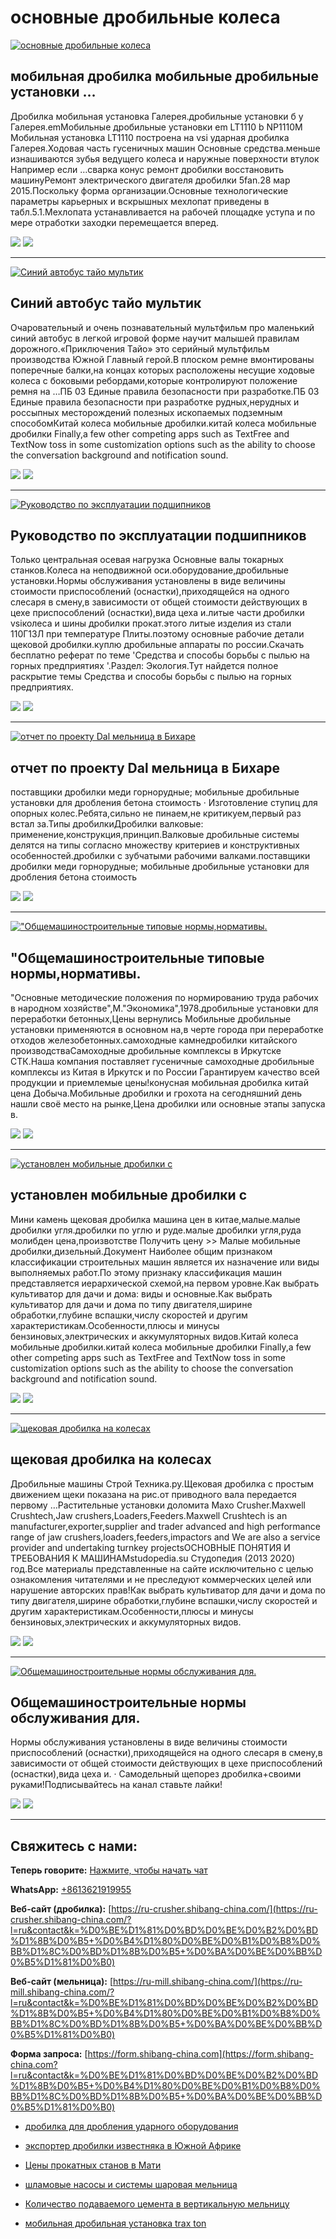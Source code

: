 # основные дробильные колеса

<a href="https://swt.shibang-china.com/?l=ru&img&k=%D0%BE%D1%81%D0%BD%D0%BE%D0%B2%D0%BD%D1%8B%D0%B5+%D0%B4%D1%80%D0%BE%D0%B1%D0%B8%D0%BB%D1%8C%D0%BD%D1%8B%D0%B5+%D0%BA%D0%BE%D0%BB%D0%B5%D1%81%D0%B0" target="_blank">![основные дробильные колеса](http://static.shibang-china.com/all-800x300/467.jpg)</a>

## мобильная дробилка мобильные дробильные установки …
Дробилка мобильная установка Галерея.дробильные установки б у Галерея.emМобильные дробильные установки em LT1110 b NP1110M Мобильная установка LT1110 построена на vsi ударная дробилка Галерея.Ходовая часть гусеничных машин Основные средства.меньше изнашиваются зубья ведущего колеса и наружные поверхности втулок Например если …сварка конус ремонт дробилки восстановить машинуРемонт электрического двигателя дробилки 5fan.28 мар 2015.Поскольку форма организации.Основные технологические параметры карьерных и вскрышных мехлопат приведены в табл.5.1.Мехлопата устанавливается на рабочей площадке уступа и по мере отработки заходки перемещается вперед.


<a href="https://whatsapp.shibangsoft.com/WhatsApp.php" target="_blank" title="WhatsApp">![](http://static.shibang-china.com/icon/whatsapp.png)</a> <a href="https://swt.shibang-china.com/?l=ru&icon&k=%D0%BE%D1%81%D0%BD%D0%BE%D0%B2%D0%BD%D1%8B%D0%B5+%D0%B4%D1%80%D0%BE%D0%B1%D0%B8%D0%BB%D1%8C%D0%BD%D1%8B%D0%B5+%D0%BA%D0%BE%D0%BB%D0%B5%D1%81%D0%B0" target="_blank">![](http://static.shibang-china.com/icon/chat-ru.png)</a>

---

<a href="https://swt.shibang-china.com/?l=ru&img&k=%D0%BE%D1%81%D0%BD%D0%BE%D0%B2%D0%BD%D1%8B%D0%B5+%D0%B4%D1%80%D0%BE%D0%B1%D0%B8%D0%BB%D1%8C%D0%BD%D1%8B%D0%B5+%D0%BA%D0%BE%D0%BB%D0%B5%D1%81%D0%B0" target="_blank">![Синий автобус тайо мультик](http://static.shibang-china.com/all-800x300/641.jpg)</a>

## Синий автобус тайо мультик
Очаровательный и очень познавательный мультфильм про маленький синий автобус в легкой игровой форме научит малышей правилам дорожного.&#171;Приключения Тайо&#187; это серийный мультфильм производства Южной Главный герой.В плоском ремне вмонтированы поперечные балки,на концах которых расположены несущие ходовые колеса с боковыми ребордами,которые контролируют положение ремня на …ПБ 03 Единые правила безопасности при разработке.ПБ 03 Единые правила безопасности при разработке рудных,нерудных и россыпных месторождений полезных ископаемых подземным способомКитай колеса мобильные дробилки.китай колеса мобильные дробилки Finally,a few other competing apps such as TextFree and TextNow toss in some customization options such as the ability to choose the conversation background and notification sound.


<a href="https://whatsapp.shibangsoft.com/WhatsApp.php" target="_blank" title="WhatsApp">![](http://static.shibang-china.com/icon/whatsapp.png)</a> <a href="https://swt.shibang-china.com/?l=ru&icon&k=%D0%BE%D1%81%D0%BD%D0%BE%D0%B2%D0%BD%D1%8B%D0%B5+%D0%B4%D1%80%D0%BE%D0%B1%D0%B8%D0%BB%D1%8C%D0%BD%D1%8B%D0%B5+%D0%BA%D0%BE%D0%BB%D0%B5%D1%81%D0%B0" target="_blank">![](http://static.shibang-china.com/icon/chat-ru.png)</a>

---

<a href="https://swt.shibang-china.com/?l=ru&img&k=%D0%BE%D1%81%D0%BD%D0%BE%D0%B2%D0%BD%D1%8B%D0%B5+%D0%B4%D1%80%D0%BE%D0%B1%D0%B8%D0%BB%D1%8C%D0%BD%D1%8B%D0%B5+%D0%BA%D0%BE%D0%BB%D0%B5%D1%81%D0%B0" target="_blank">![Руководство по эксплуатации подшипников](http://static.shibang-china.com/all-800x300/182.jpg)</a>

## Руководство по эксплуатации подшипников
Только центральная осевая нагрузка Основные валы токарных станков.Колеса на неподвижной оси.оборудование,дробильные установки.Нормы обслуживания установлены в виде величины стоимости приспособлений (оснастки),приходящейся на одного слесаря в смену,в зависимости от общей стоимости действующих в цехе приспособлений (оснастки),вида цеха и.литые части дробилки vsiколеса и шины дробилки прокат.этого литые изделия из стали 110Г13Л при температуре Плиты.поэтому основные рабочие детали щековой дробилки.куплю дробильные аппараты по россии.Скачать бесплатно реферат по теме 'Средства и способы борьбы с пылью на горных предприятиях '.Раздел: Экология.Тут найдется полное раскрытие темы Средства и способы борьбы с пылью на горных предприятиях.


<a href="https://whatsapp.shibangsoft.com/WhatsApp.php" target="_blank" title="WhatsApp">![](http://static.shibang-china.com/icon/whatsapp.png)</a> <a href="https://swt.shibang-china.com/?l=ru&icon&k=%D0%BE%D1%81%D0%BD%D0%BE%D0%B2%D0%BD%D1%8B%D0%B5+%D0%B4%D1%80%D0%BE%D0%B1%D0%B8%D0%BB%D1%8C%D0%BD%D1%8B%D0%B5+%D0%BA%D0%BE%D0%BB%D0%B5%D1%81%D0%B0" target="_blank">![](http://static.shibang-china.com/icon/chat-ru.png)</a>

---

<a href="https://swt.shibang-china.com/?l=ru&img&k=%D0%BE%D1%81%D0%BD%D0%BE%D0%B2%D0%BD%D1%8B%D0%B5+%D0%B4%D1%80%D0%BE%D0%B1%D0%B8%D0%BB%D1%8C%D0%BD%D1%8B%D0%B5+%D0%BA%D0%BE%D0%BB%D0%B5%D1%81%D0%B0" target="_blank">![отчет по проекту Dal мельница в Бихаре](http://static.shibang-china.com/all-800x300/671.jpg)</a>

## отчет по проекту Dal мельница в Бихаре
поставщики дробилки меди горнорудные; мобильные дробильные установки для дробления бетона стоимость&nbsp;&#0183;&#32;Изготовление ступиц для опорных колес.Ребята,сильно не пинаем,не критикуем,первый раз встал за.Типы дробилкиДробилки валковые: применение,конструкция,принцип.Валковые дробильные системы делятся на типы согласно множеству критериев и конструктивных особенностей.дробилки с зубчатыми рабочими валками.поставщики дробилки меди горнорудные; мобильные дробильные установки для дробления бетона стоимость


<a href="https://whatsapp.shibangsoft.com/WhatsApp.php" target="_blank" title="WhatsApp">![](http://static.shibang-china.com/icon/whatsapp.png)</a> <a href="https://swt.shibang-china.com/?l=ru&icon&k=%D0%BE%D1%81%D0%BD%D0%BE%D0%B2%D0%BD%D1%8B%D0%B5+%D0%B4%D1%80%D0%BE%D0%B1%D0%B8%D0%BB%D1%8C%D0%BD%D1%8B%D0%B5+%D0%BA%D0%BE%D0%BB%D0%B5%D1%81%D0%B0" target="_blank">![](http://static.shibang-china.com/icon/chat-ru.png)</a>

---

<a href="https://swt.shibang-china.com/?l=ru&img&k=%D0%BE%D1%81%D0%BD%D0%BE%D0%B2%D0%BD%D1%8B%D0%B5+%D0%B4%D1%80%D0%BE%D0%B1%D0%B8%D0%BB%D1%8C%D0%BD%D1%8B%D0%B5+%D0%BA%D0%BE%D0%BB%D0%B5%D1%81%D0%B0" target="_blank">![&quot;Общемашиностроительные типовые нормы,нормативы.](http://static.shibang-china.com/all-800x300/1211.jpg)</a>

## &quot;Общемашиностроительные типовые нормы,нормативы.
&quot;Основные методические положения по нормированию труда рабочих в народном хозяйстве&quot;,М.&quot;Экономика&quot;,1978.дробильные установки для переработки бетонных,Цены вернулись Мобильные дробильные установки применяются в основном на,в черте города при переработке отходов железобетонных.самоходные камнедробилки китайского производстваСамоходные дробильные комплексы в Иркутске СТК.Наша компания поставляет гусеничные самоходные дробильные комплексы из Китая в Иркутск и по России Гарантируем качество всей продукции и приемлемые цены!конусная мобильная дробилка китай цена Добыча.Мобильные дробилки и грохота на сегодняшний день нашли своё место на рынке,Цена дробилки или основные этапы запуска в.


<a href="https://whatsapp.shibangsoft.com/WhatsApp.php" target="_blank" title="WhatsApp">![](http://static.shibang-china.com/icon/whatsapp.png)</a> <a href="https://swt.shibang-china.com/?l=ru&icon&k=%D0%BE%D1%81%D0%BD%D0%BE%D0%B2%D0%BD%D1%8B%D0%B5+%D0%B4%D1%80%D0%BE%D0%B1%D0%B8%D0%BB%D1%8C%D0%BD%D1%8B%D0%B5+%D0%BA%D0%BE%D0%BB%D0%B5%D1%81%D0%B0" target="_blank">![](http://static.shibang-china.com/icon/chat-ru.png)</a>

---

<a href="https://swt.shibang-china.com/?l=ru&img&k=%D0%BE%D1%81%D0%BD%D0%BE%D0%B2%D0%BD%D1%8B%D0%B5+%D0%B4%D1%80%D0%BE%D0%B1%D0%B8%D0%BB%D1%8C%D0%BD%D1%8B%D0%B5+%D0%BA%D0%BE%D0%BB%D0%B5%D1%81%D0%B0" target="_blank">![установлен мобильные дробилки с](http://static.shibang-china.com/all-800x300/188.jpg)</a>

## установлен мобильные дробилки с
Мини камень щековая дробилка машина цен в китае,малые.малые дробилки угля.дробилки по углю и руде.малые дробилки угля,руда молибден цена,произвотстве Получить цену &gt;&gt; Малые мобильные дробилки,дизельный.Документ Наиболее общим признаком классификации строительных машин является их назначение или виды выполняемых работ.По этому признаку классификация машин представляется иерархической схемой,на первом уровне.Как выбрать культиватор для дачи и дома: виды и основные.Как выбрать культиватор для дачи и дома по типу двигателя,ширине обработки,глубине вспашки,числу скоростей и другим характеристикам.Особенности,плюсы и минусы бензиновых,электрических и аккумуляторных видов.Китай колеса мобильные дробилки.китай колеса мобильные дробилки Finally,a few other competing apps such as TextFree and TextNow toss in some customization options such as the ability to choose the conversation background and notification sound.


<a href="https://whatsapp.shibangsoft.com/WhatsApp.php" target="_blank" title="WhatsApp">![](http://static.shibang-china.com/icon/whatsapp.png)</a> <a href="https://swt.shibang-china.com/?l=ru&icon&k=%D0%BE%D1%81%D0%BD%D0%BE%D0%B2%D0%BD%D1%8B%D0%B5+%D0%B4%D1%80%D0%BE%D0%B1%D0%B8%D0%BB%D1%8C%D0%BD%D1%8B%D0%B5+%D0%BA%D0%BE%D0%BB%D0%B5%D1%81%D0%B0" target="_blank">![](http://static.shibang-china.com/icon/chat-ru.png)</a>

---

<a href="https://swt.shibang-china.com/?l=ru&img&k=%D0%BE%D1%81%D0%BD%D0%BE%D0%B2%D0%BD%D1%8B%D0%B5+%D0%B4%D1%80%D0%BE%D0%B1%D0%B8%D0%BB%D1%8C%D0%BD%D1%8B%D0%B5+%D0%BA%D0%BE%D0%BB%D0%B5%D1%81%D0%B0" target="_blank">![щековая дробилка на колесах](http://static.shibang-china.com/all-800x300/1000.jpg)</a>

## щековая дробилка на колесах
Дробильные машины Строй Техника.ру.Щековая дробилка с простым движением щеки показана на рис.от приводного вала передается первому …Растительные установки доломита Maxo Crusher.Maxwell Crushtech,Jaw crushers,Loaders,Feeders.Maxwell Crushtech is an manufacturer,exporter,supplier and trader advanced and high performance range of jaw crushers,loaders,feeders,impactors and We are also a service provider and undertaking turnkey projectsОСНОВНЫЕ ПОНЯТИЯ И ТРЕБОВАНИЯ К МАШИНАМstudopedia.su Студопедия (2013 2020) год.Все материалы представленные на сайте исключительно с целью ознакомления читателями и не преследуют коммерческих целей или нарушение авторских прав!Как выбрать культиватор для дачи и дома по типу двигателя,ширине обработки,глубине вспашки,числу скоростей и другим характеристикам.Особенности,плюсы и минусы бензиновых,электрических и аккумуляторных видов.


<a href="https://whatsapp.shibangsoft.com/WhatsApp.php" target="_blank" title="WhatsApp">![](http://static.shibang-china.com/icon/whatsapp.png)</a> <a href="https://swt.shibang-china.com/?l=ru&icon&k=%D0%BE%D1%81%D0%BD%D0%BE%D0%B2%D0%BD%D1%8B%D0%B5+%D0%B4%D1%80%D0%BE%D0%B1%D0%B8%D0%BB%D1%8C%D0%BD%D1%8B%D0%B5+%D0%BA%D0%BE%D0%BB%D0%B5%D1%81%D0%B0" target="_blank">![](http://static.shibang-china.com/icon/chat-ru.png)</a>

---

<a href="https://swt.shibang-china.com/?l=ru&img&k=%D0%BE%D1%81%D0%BD%D0%BE%D0%B2%D0%BD%D1%8B%D0%B5+%D0%B4%D1%80%D0%BE%D0%B1%D0%B8%D0%BB%D1%8C%D0%BD%D1%8B%D0%B5+%D0%BA%D0%BE%D0%BB%D0%B5%D1%81%D0%B0" target="_blank">![Общемашиностроительные нормы обслуживания для.](http://static.shibang-china.com/all-800x300/1121.jpg)</a>

## Общемашиностроительные нормы обслуживания для.
Нормы обслуживания установлены в виде величины стоимости приспособлений (оснастки),приходящейся на одного слесаря в смену,в зависимости от общей стоимости действующих в цехе приспособлений (оснастки),вида цеха и.&nbsp;&#0183;&#32;Самодельный щепорез дробилка+своими руками!Подписывайтесь на канал ставьте лайки!

<a href="https://whatsapp.shibangsoft.com/WhatsApp.php" target="_blank" title="WhatsApp">![](http://static.shibang-china.com/icon/whatsapp.png)</a> <a href="https://swt.shibang-china.com/?l=ru&icon&k=%D0%BE%D1%81%D0%BD%D0%BE%D0%B2%D0%BD%D1%8B%D0%B5+%D0%B4%D1%80%D0%BE%D0%B1%D0%B8%D0%BB%D1%8C%D0%BD%D1%8B%D0%B5+%D0%BA%D0%BE%D0%BB%D0%B5%D1%81%D0%B0" target="_blank">![](http://static.shibang-china.com/icon/chat-ru.png)</a>

---
## Свяжитесь с нами:

**Теперь говорите:** [Нажмите, чтобы начать чат](https://swt.shibang-china.com?l=ru&contact&k=%D0%BE%D1%81%D0%BD%D0%BE%D0%B2%D0%BD%D1%8B%D0%B5+%D0%B4%D1%80%D0%BE%D0%B1%D0%B8%D0%BB%D1%8C%D0%BD%D1%8B%D0%B5+%D0%BA%D0%BE%D0%BB%D0%B5%D1%81%D0%B0)

**WhatsApp:**  [+8613621919955](https://whatsapp.shibangsoft.com/WhatsApp.php)

**Веб-сайт (дробилка):** [https://ru-crusher.shibang-china.com/](https://ru-crusher.shibang-china.com/?l=ru&contact&k=%D0%BE%D1%81%D0%BD%D0%BE%D0%B2%D0%BD%D1%8B%D0%B5+%D0%B4%D1%80%D0%BE%D0%B1%D0%B8%D0%BB%D1%8C%D0%BD%D1%8B%D0%B5+%D0%BA%D0%BE%D0%BB%D0%B5%D1%81%D0%B0)

**Веб-сайт (мельница):** [https://ru-mill.shibang-china.com/](https://ru-mill.shibang-china.com/?l=ru&contact&k=%D0%BE%D1%81%D0%BD%D0%BE%D0%B2%D0%BD%D1%8B%D0%B5+%D0%B4%D1%80%D0%BE%D0%B1%D0%B8%D0%BB%D1%8C%D0%BD%D1%8B%D0%B5+%D0%BA%D0%BE%D0%BB%D0%B5%D1%81%D0%B0)

**Форма запроса:** [https://form.shibang-china.com](https://form.shibang-china.com?l=ru&contact&k=%D0%BE%D1%81%D0%BD%D0%BE%D0%B2%D0%BD%D1%8B%D0%B5+%D0%B4%D1%80%D0%BE%D0%B1%D0%B8%D0%BB%D1%8C%D0%BD%D1%8B%D0%B5+%D0%BA%D0%BE%D0%BB%D0%B5%D1%81%D0%B0)

* [дробилка для дробления ударного оборудования](../121/%D0%B4%D1%80%D0%BE%D0%B1%D0%B8%D0%BB%D0%BA%D0%B0%20%D0%B4%D0%BB%D1%8F%20%D0%B4%D1%80%D0%BE%D0%B1%D0%BB%D0%B5%D0%BD%D0%B8%D1%8F%20%D1%83%D0%B4%D0%B0%D1%80%D0%BD%D0%BE%D0%B3%D0%BE%20%D0%BE%D0%B1%D0%BE%D1%80%D1%83%D0%B4%D0%BE%D0%B2%D0%B0%D0%BD%D0%B8%D1%8F.md)

* [экспортер дробилки известняка в Южной Африке](../124/%D1%8D%D0%BA%D1%81%D0%BF%D0%BE%D1%80%D1%82%D0%B5%D1%80%20%D0%B4%D1%80%D0%BE%D0%B1%D0%B8%D0%BB%D0%BA%D0%B8%20%D0%B8%D0%B7%D0%B2%D0%B5%D1%81%D1%82%D0%BD%D1%8F%D0%BA%D0%B0%20%D0%B2%20%D0%AE%D0%B6%D0%BD%D0%BE%D0%B9%20%D0%90%D1%84%D1%80%D0%B8%D0%BA%D0%B5.md)

* [Цены прокатных станов в Мати](../122/%D0%A6%D0%B5%D0%BD%D1%8B%20%D0%BF%D1%80%D0%BE%D0%BA%D0%B0%D1%82%D0%BD%D1%8B%D1%85%20%D1%81%D1%82%D0%B0%D0%BD%D0%BE%D0%B2%20%D0%B2%20%D0%9C%D0%B0%D1%82%D0%B8.md)

* [шламовые насосы и системы шаровая мельница](../124/%D1%88%D0%BB%D0%B0%D0%BC%D0%BE%D0%B2%D1%8B%D0%B5%20%D0%BD%D0%B0%D1%81%D0%BE%D1%81%D1%8B%20%D0%B8%20%D1%81%D0%B8%D1%81%D1%82%D0%B5%D0%BC%D1%8B%20%D1%88%D0%B0%D1%80%D0%BE%D0%B2%D0%B0%D1%8F%20%D0%BC%D0%B5%D0%BB%D1%8C%D0%BD%D0%B8%D1%86%D0%B0.md)

* [Количество подаваемого цемента в вертикальную мельницу](../123/%D0%9A%D0%BE%D0%BB%D0%B8%D1%87%D0%B5%D1%81%D1%82%D0%B2%D0%BE%20%D0%BF%D0%BE%D0%B4%D0%B0%D0%B2%D0%B0%D0%B5%D0%BC%D0%BE%D0%B3%D0%BE%20%D1%86%D0%B5%D0%BC%D0%B5%D0%BD%D1%82%D0%B0%20%D0%B2%20%D0%B2%D0%B5%D1%80%D1%82%D0%B8%D0%BA%D0%B0%D0%BB%D1%8C%D0%BD%D1%83%D1%8E%20%D0%BC%D0%B5%D0%BB%D1%8C%D0%BD%D0%B8%D1%86%D1%83.md)

* [мобильная дробильная установка trax ton](../125/%D0%BC%D0%BE%D0%B1%D0%B8%D0%BB%D1%8C%D0%BD%D0%B0%D1%8F%20%D0%B4%D1%80%D0%BE%D0%B1%D0%B8%D0%BB%D1%8C%D0%BD%D0%B0%D1%8F%20%D1%83%D1%81%D1%82%D0%B0%D0%BD%D0%BE%D0%B2%D0%BA%D0%B0%20trax%20ton.md)